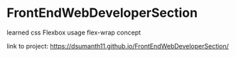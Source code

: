 # FrontEndWebDeveloperSection

learned css Flexbox usage 
flex-wrap concept

link to project:
https://dsumanth11.github.io/FrontEndWebDeveloperSection/
